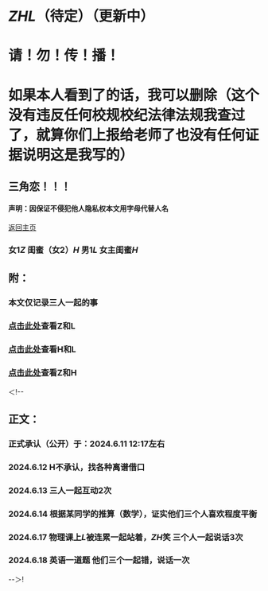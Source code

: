 # *ZHL*（待定）（更新中） 
# 请！勿！传！播！
# 如果本人看到了的话，我可以删除（这个没有违反任何校规校纪法律法规我查过了，就算你们上报给老师了也没有任何证据说明这是我写的）
## 三角恋！！！
#### 声明：因保证不侵犯他人隐私权本文用字母代替人名                                                            
[返回主页](https://normyan01.github.io)
### 女1*Z* 闺蜜（女2）*H* 男1*L* 女主闺蜜*H* 
## 附：
### 本文仅记录三人一起的事
### [点击此处](https://normyan01.github.io/cp/zhl/zl)查看Z和L
### [点击此处](https://normyan01.github.io/cp/zhl/hl)查看H和L
### [点击此处](https://normyan01.github.io/cp/zhl/zh)查看Z和H
＜!--
## 正文：
### 正式承认（公开）于：2024.6.11 12:17左右
### 2024.6.12 H不承认，找各种离谱借口
### 2024.6.13 三人一起互动2次
### 2024.6.14 根据某同学的推算（数学），证实他们三个人喜欢程度平衡
### 2024.6.17 物理课上*L*被连累一起站着，*ZH*笑 三个人一起说话3次
### 2024.6.18 英语一道题 他们三个一起错，说话一次
--＞!
